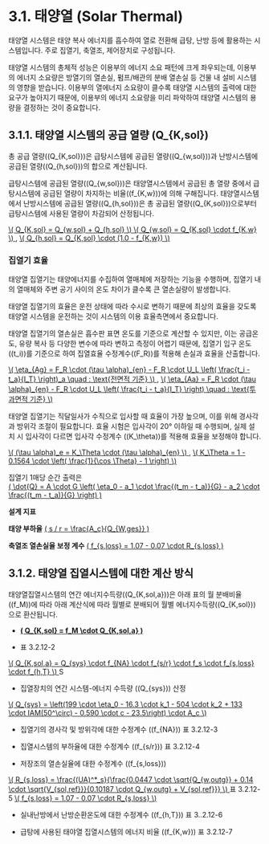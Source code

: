 # 3.1. 태양열 (Solar Thermal)

태양열 시스템은 태양 복사 에너지를 흡수하여 열로 전환해 급탕, 난방 등에 활용하는 시스템입니다. 주로 집열기, 축열조, 제어장치로 구성됩니다.

태양열 시스템의 총체적 성능은 이용부의 에너지 소요 패턴에 크게 좌우되는데, 이용부의 에너지 소요량은 방열기의 열손실, 펌프/배관의 분배 열손실 등 건물 내 설비 시스템의 영향을 받습니다. 이용부의 열에너지 소요량이 클수록 태양열 시스템의 출력에 대한 요구가 높아지기 때문에, 이용부의 에너지 소요량을 미리 파악하여 태양열 시스템의 용량을 결정하는 것이 중요합니다.

## 3.1.1. 태양열 시스템의 공급 열량 \(Q_{K,sol}\)

총 공급 열량(\(Q_{K,sol}\))은 급탕시스템에 공급된 열량(\(Q_{w,sol}\))과 난방시스템에 공급된 열량(\(Q_{h,sol}\))의 합으로 계산됩니다.

급탕시스템에 공급된 열량(\(Q_{w,sol}\))은 태양열시스템에서 공급된 총 열량 중에서 급탕시스템에 공급된 열량이 차지하는 비율(\(f_{K,w}\))에 의해 구해집니다. 태양열시스템에서 난방시스템에 공급된 열량(\(Q_{h,sol}\))은 총 공급된 열량(\(Q_{K,sol}\))으로부터 급탕시스템에 사용된 열량이 차감되어 산정됩니다.

<a href="/eco2_guide_center/1.%20ECO2%20Logic%20Guide/Hee1_Equation_List.html" class="equation-link" target="_blank" rel="noopener noreferrer">
  \( Q_{K,sol} = Q_{w,sol} + Q_{h,sol} \)
</a>

<a href="/eco2_guide_center/1.%20ECO2%20Logic%20Guide/Hee1_Equation_List.html" class="equation-link" target="_blank" rel="noopener noreferrer">
  \( Q_{w,sol} = Q_{K,sol} \cdot f_{K,w} \)
</a>
, <a href="/eco2_guide_center/1.%20ECO2%20Logic%20Guide/Hee1_Equation_List.html" class="equation-link" target="_blank" rel="noopener noreferrer">
  \( Q_{h,sol} = Q_{K,sol} \cdot (1.0 - f_{K,w}) \)
</a>


### 집열기 효율

태양열 집열기는 태양에너지를 수집하여 열매체에 저장하는 기능을 수행하며, 집열기 내의 열매체와 주변 공기 사이의 온도 차이가 클수록 큰 열손실량이 발생합니다.

태양열 집열기의 효율은 운전 상태에 따라 수시로 변하기 때문에 최상의 효율을 갖도록 태양열 시스템을 운전하는 것이 시스템의 이용 효율측면에서 중요합니다.

태양열 집열기의 열손실은 흡수판 표면 온도를 기준으로 계산할 수 있지만, 이는 공급온도, 유량 복사 등 다양한 변수에 따라 변하고 측정이 어렵기 때문에, 집열기 입구 온도(\(t_i\))를 기준으로 하여 집열효율 수정계수(\(F_R\))를 적용해 손실과 효율을 산출합니다.

<a href="/eco2_guide_center/1.%20ECO2%20Logic%20Guide/Hee1_Equation_List.html" class="equation-link" target="_blank" rel="noopener noreferrer">
  \( \eta_{Ag} = F_R \cdot (\tau \alpha)_{en} - F_R \cdot U_L \left( \frac{t_i - t_a}{I_T} \right)_a \quad : \text{전면적 기준} \)
</a>
, <a href="/eco2_guide_center/1.%20ECO2%20Logic%20Guide/Hee1_Equation_List.html" class="equation-link" target="_blank" rel="noopener noreferrer">
  \( \eta_{Aa} = F_R \cdot (\tau \alpha)_{en} - F_R \cdot U_L \left( \frac{t_i - t_a}{I_T} \right) \quad : \text{투과면적 기준} \)
</a>


태양열 집열기는 직달일사가 수직으로 입사할 때 효율이 가장 높으며, 이를 위해 경사각과 방위각 조절이 필요합니다. 효율 시험은 입사각이 20° 이하일 때 수행되며, 실제 설치 시 입사각이 다르면 입사각 수정계수 (\(K_\theta\))를 적용해 효율을 보정해야 합니다.

<a href="/eco2_guide_center/1.%20ECO2%20Logic%20Guide/Hee1_Equation_List.html" class="equation-link" target="_blank" rel="noopener noreferrer">
  \( (\tau \alpha)_e = K_\Theta \cdot (\tau \alpha)_{en} \)
</a>
, <a href="/eco2_guide_center/1.%20ECO2%20Logic%20Guide/Hee1_Equation_List.html" class="equation-link" target="_blank" rel="noopener noreferrer">
  \( K_\Theta = 1 - 0.1564 \cdot \left( \frac{1}{\cos \Theta} - 1 \right) \)
</a>


집열기 1매당 순간 출력은  
<a href="/eco2_guide_center/1.%20ECO2%20Logic%20Guide/Hee1_Equation_List.html" class="equation-link" target="_blank" rel="noopener noreferrer">
  \( \dot{Q} = A \cdot G \left( \eta_0 - a_1 \cdot \frac{(t_m - t_a)}{G} - a_2 \cdot \frac{(t_m - t_a)}{G} \right) \)
</a>


**설계 지표**

**태양 부하율**
<a href="/eco2_guide_center/1.%20ECO2%20Logic%20Guide/Hee1_Equation_List.html" class="equation-link" target="_blank" rel="noopener noreferrer">
  \( s / r = \frac{A_c}{Q_{W,ges}} \)
</a>


**축열조 열손실율 보정 계수**
<a href="/eco2_guide_center/1.%20ECO2%20Logic%20Guide/Hee1_Equation_List.html" class="equation-link" target="_blank" rel="noopener noreferrer">
  \( f_{s,loss} = 1.07 - 0.07 \cdot R_{s,loss} \)
</a>


## 3.1.2. 태양열 집열시스템에 대한 계산 방식

태양열집열시스템의 연간 에너지수득량(\(Q_{K,sol,a}\))은 아래 표의 월 분배비율(\(f_M\))에 따라 아래 계산식에 따라 월별로 분배되어 월별 에너지수득량(\(Q_{K,sol}\))으로 환산됩니다.

- **<a href="/eco2_guide_center/1.%20ECO2%20Logic%20Guide/Hee1_Equation_List.html" class="equation-link" target="_blank" rel="noopener noreferrer">
  \( Q_{K,sol} = f_M \cdot Q_{K,sol,a} \)
</a>**

- 표 3.2.12-2
<a href="/eco2_guide_center/1.%20ECO2%20Logic%20Guide/Hee1_Equation_List.html" class="equation-link" target="_blank" rel="noopener noreferrer">
  \( Q_{K,sol,a} = Q_{sys} \cdot f_{NA} \cdot f_{s/r} \cdot f_s \cdot f_{s,loss} \cdot f_{h,T} \)
</a>
S

- 집열장치의 연간 시스템-에너지 수득량 (\(Q_{sys}\)) 산정  
<a href="/eco2_guide_center/1.%20ECO2%20Logic%20Guide/Hee1_Equation_List.html" class="equation-link" target="_blank" rel="noopener noreferrer">
  \( Q_{sys} = \left(199 \cdot \eta_0 - 16.3 \cdot k_1 - 504 \cdot k_2 + 133 \cdot IAM(50^\circ) - 0.590 \cdot c - 23.5\right) \cdot A_c \)
</a>


- 집열기의 경사각 및 방위각에 대한 수정계수 (\(f_{NA}\))
표 3.2.12-3

- 집열시스템의 부하율에 대한 수정계수 (\(f_{s/r}\))
표 3.2.12-4

- 저장조의 열손실율에 대한 수정계수 (\(f_{s,loss}\))
<a href="/eco2_guide_center/1.%20ECO2%20Logic%20Guide/Hee1_Equation_List.html" class="equation-link" target="_blank" rel="noopener noreferrer">
  \( R_{s,loss} = \frac{(UA)^*_s}{\frac{0.0447 \cdot \sqrt{Q_{w,outg}} + 0.14 \cdot \sqrt{V_{sol,ref}}}{0.10187 \cdot Q_{w,outg} + V_{sol,ref}}} \)
</a>
표 3.2.12-5
<a href="/eco2_guide_center/1.%20ECO2%20Logic%20Guide/Hee1_Equation_List.html" class="equation-link" target="_blank" rel="noopener noreferrer">
  \( f_{s,loss} = 1.07 - 0.07 \cdot R_{s,loss} \)
</a>


- 실내난방에서 난방순환온도에 대한 수정계수 (\(f_{h,T}\))
표 3..2.12-6

- 급탕에 사용된 태야열 집열시스템의 에너지 비율 (\(f_{K,w}\))
표 3.2.12-7
